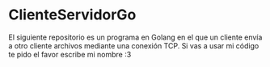 # ClienteServidorGo
El siguiente repositorio es un programa en Golang en el que un cliente envía a otro cliente archivos mediante una conexión TCP.
Si vas a usar mi código te pido el favor escribe mi nombre :3 
